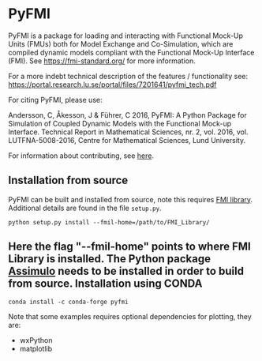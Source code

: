 PyFMI
=====

PyFMI is a package for loading and interacting with Functional Mock-Up Units
(FMUs) both for Model Exchange and Co-Simulation, which are compiled dynamic
models compliant with the Functional Mock-Up Interface (FMI). See
 https://fmi-standard.org/ for more
information.

For a more indebt technical description of the features / functionality see:
https://portal.research.lu.se/portal/files/7201641/pyfmi_tech.pdf

For citing PyFMI, please use:

Andersson, C, Åkesson, J & Führer, C 2016, PyFMI: A Python Package for Simulation of Coupled Dynamic Models with the Functional Mock-up Interface. Technical Report in Mathematical Sciences, nr. 2, vol. 2016, vol. LUTFNA-5008-2016, Centre for Mathematical Sciences, Lund University.

For information about contributing, see [here](https://github.com/modelon/contributing).

Installation from source
-----------
PyFMI can be built and installed from source, note this requires [FMI library](https://github.com/modelon-community/fmi-library). Additional details are found in the file `setup.py`.

`python setup.py install --fmil-home=/path/to/FMI_Library/`

Here the flag "--fmil-home" points to where FMI Library is installed. The Python package [Assimulo](https://github.com/modelon-community/Assimulo) needs to be installed in order to build from source.
Installation using CONDA
-----------

`conda install -c conda-forge pyfmi`

Note that some examples requires optional dependencies for plotting, they are:
- wxPython
- matplotlib
